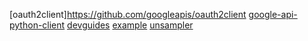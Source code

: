 [oauth2client]https://github.com/googleapis/oauth2client
[google-api-python-client](https://github.com/googleapis/google-api-python-client)
[devguides](https://developers.google.com/analytics/devguides/reporting/core/v3/quickstart/service-py#pip)
[example](https://ga-dev-tools.appspot.com/dimensions-metrics-explorer/)
[unsampler](http://www.unsampler.io/)